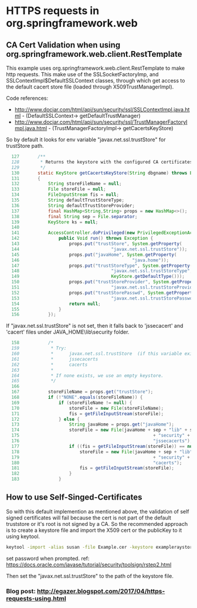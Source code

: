# HTTPS requests in org.springframework.web

## CA Cert Validation when using org.springframework.web.client.RestTemplate 
This example uses org.springframework.web.client.RestTemplate to make http requests. This make use of the SSLSocketFactoryImp, and SSLContextImpl$DefaultSSLContext classes, through which get access to the default cacert store file (loaded through X509TrustManagerImpl).

Code references: 
* http://www.docjar.com/html/api/sun/security/ssl/SSLContextImpl.java.html - (DefaultSSLContext-> getDefaultTrustManager)
* http://www.docjar.com/html/api/sun/security/ssl/TrustManagerFactoryImpl.java.html - (TrustManagerFactoryImpl-> getCacertsKeyStore)

So by default it looks for env variable "javax.net.ssl.trustStore" for trustStore path.

```java
  127       /**
  128        * Returns the keystore with the configured CA certificates.
  129        */
  130       static KeyStore getCacertsKeyStore(String dbgname) throws Exception
  131       {
  132           String storeFileName = null;
  133           File storeFile = null;
  134           FileInputStream fis = null;
  135           String defaultTrustStoreType;
  136           String defaultTrustStoreProvider;
  137           final HashMap<String,String> props = new HashMap<>();
  138           final String sep = File.separator;
  139           KeyStore ks = null;
  140   
  141           AccessController.doPrivileged(new PrivilegedExceptionAction<Void>() {
  142               public Void run() throws Exception {
  143                   props.put("trustStore", System.getProperty(
  144                                   "javax.net.ssl.trustStore"));
  145                   props.put("javaHome", System.getProperty(
  146                                           "java.home"));
  147                   props.put("trustStoreType", System.getProperty(
  148                                   "javax.net.ssl.trustStoreType",
  149                                   KeyStore.getDefaultType()));
  150                   props.put("trustStoreProvider", System.getProperty(
  151                                   "javax.net.ssl.trustStoreProvider", ""));
  152                   props.put("trustStorePasswd", System.getProperty(
  153                                   "javax.net.ssl.trustStorePassword", ""));
  154                   return null;
  155               }
  156           });

```  
If "javax.net.ssl.trustStore" is not set, then it falls back to 'jssecacert' and 'cacert' files under JAVA_HOME\lib\security folder.

```java
  158           /*
  159            * Try:
  160            *      javax.net.ssl.trustStore  (if this variable exists, stop)
  161            *      jssecacerts
  162            *      cacerts
  163            *
  164            * If none exists, we use an empty keystore.
  165            */
  166   
  167           storeFileName = props.get("trustStore");
  168           if (!"NONE".equals(storeFileName)) {
  169               if (storeFileName != null) {
  170                   storeFile = new File(storeFileName);
  171                   fis = getFileInputStream(storeFile);
  172               } else {
  173                   String javaHome = props.get("javaHome");
  174                   storeFile = new File(javaHome + sep + "lib" + sep
  175                                                   + "security" + sep +
  176                                                   "jssecacerts");
  177                   if ((fis = getFileInputStream(storeFile)) == null) {
  178                       storeFile = new File(javaHome + sep + "lib" + sep
  179                                                   + "security" + sep +
  180                                                   "cacerts");
  181                       fis = getFileInputStream(storeFile);
  182                   }
  183               }
```

## How to use Self-Singed-Certificates
So with this default implemention as mentioned above, the validation of self signed certificates will fail because the cert is not part of the default truststore or it's root is not signed by a CA. So the recommended approach is to create a keystore file and import the X509 cert or the publicKey to it using keytool. 

```bash
keytool -import -alias susan -file Example.cer -keystore exampleraystore
```
set password when prompted.
ref: https://docs.oracle.com/javase/tutorial/security/toolsign/rstep2.html

Then set the "javax.net.ssl.trustStore" to the path of the keystore file.


### Blog post: http://egazer.blogspot.com/2017/04/https-requests-using.html
